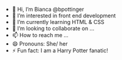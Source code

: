 - 👋 Hi, I’m Bianca @bpottinger
- 👀 I’m interested in front end development
- 🌱 I’m currently learning HTML & CSS
- 💞️ I’m looking to collaborate on ...
- 📫 How to reach me ...
- 😄 Pronouns: She/ her
- ⚡ Fun fact: I am a Harry Potter fanatic!

<!---
bpottinger/bpottinger is a ✨ special ✨ repository because its `README.md` (this file) appears on your GitHub profile.
You can click the Preview link to take a look at your changes.
--->
